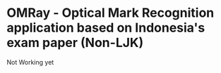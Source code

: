 # OMRay - Optical Mark Recognition application based on Indonesia's exam paper (Non-LJK)

Not Working yet
